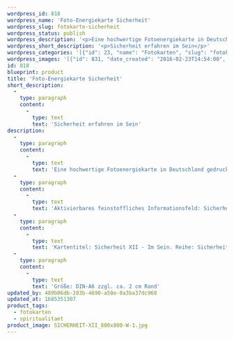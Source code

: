 ```yaml
---
wordpress_id: 818
wordpress_name: 'Foto-Energiekarte Sicherheit'
wordpress_slug: fotokarte-sicherheit
wordpress_status: publish
wordpress_description: '<p>Eine hochwertige Fotoenergiekarte in Deutschland gedruckt und in Handarbeit laminiert.  Sie ist in Postkartengröße (DIN-A6) gut zu transportieren und kann auch auf den Körper aufgelegt werden.</p><p>Aktivierbares feinstoffliches Informationsfeld: Sicherheit – Sein – Verbundenheit: Sicherheit erfahren aus dem Sein an sich heraus. Aus einer echten Verbindung zum Sein erwächst eine wahrhaftige, tiefe und innere Sicherheitswahrnehmung, die unabhängig von Quasisicherheiten und Abhängigkeiten ist. Diese Energiekarte ist in der Reihe "Sicherheit" erschienen.</p><p>Kartentitel: Sicherheit XII - Im Sein. Reihe: Sicherheit</p><p>Größe: DIN-A6 zzgl. ca. 2 cm Rand<br />Andere Formate sind individuell für Sie innerhalb weniger Tage herstellbar. Bitte kontaktieren Sie uns hierfür unter <a href="mailto:info@elvedenverlag.de">info@elvedenverlag.de</a>.</p><p><a href="https://my.feenbaum.de/anwendung-energiebilder-foto-laminiert/">Anwendungshinweise</a>      <a href="https://my.feenbaum.de/produktinformationen-fotokarten/">Produktinformationen</a></p>'
wordpress_short_description: '<p>Sicherheit erfahren im Sein</p>'
wordpress_categories: '[{"id": 23, "name": "Fotokarten", "slug": "fotokarten"}, {"id": 36, "name": "Spiritualit\u00e4t", "slug": "spiritualitaet"}]'
wordpress_images: '[{"id": 831, "date_created": "2016-02-23T14:54:00", "date_created_gmt": "2016-02-23T12:54:00", "date_modified": "2016-02-23T14:54:00", "date_modified_gmt": "2016-02-23T12:54:00", "src": "https://my.feenbaum.de/wp-content/uploads/2016/02/SICHERHEIT-XII_800x800-W-1.jpg", "name": "SICHERHEIT-XII_800x800-W", "alt": ""}]'
id: 818
blueprint: product
title: 'Foto-Energiekarte Sicherheit'
short_description:
  -
    type: paragraph
    content:
      -
        type: text
        text: 'Sicherheit erfahren im Sein'
description:
  -
    type: paragraph
    content:
      -
        type: text
        text: 'Eine hochwertige Fotoenergiekarte in Deutschland gedruckt und in Handarbeit laminiert.  Sie ist in Postkartengröße (DIN-A6) gut zu transportieren und kann auch auf den Körper aufgelegt werden.'
  -
    type: paragraph
    content:
      -
        type: text
        text: 'Aktivierbares feinstoffliches Informationsfeld: Sicherheit – Sein – Verbundenheit: Sicherheit erfahren aus dem Sein an sich heraus. Aus einer echten Verbindung zum Sein erwächst eine wahrhaftige, tiefe und innere Sicherheitswahrnehmung, die unabhängig von Quasisicherheiten und Abhängigkeiten ist. Diese Energiekarte ist in der Reihe "Sicherheit" erschienen.'
  -
    type: paragraph
    content:
      -
        type: text
        text: 'Kartentitel: Sicherheit XII - Im Sein. Reihe: Sicherheit'
  -
    type: paragraph
    content:
      -
        type: text
        text: 'Größe: DIN-A6 zzgl. ca. 2 cm Rand'
updated_by: 489b06db-283b-4690-a50e-8a3ba37dc968
updated_at: 1685351307
product_tags:
  - fotokarten
  - spiritualitaet
product_image: SICHERHEIT-XII_800x800-W-1.jpg
---
```

